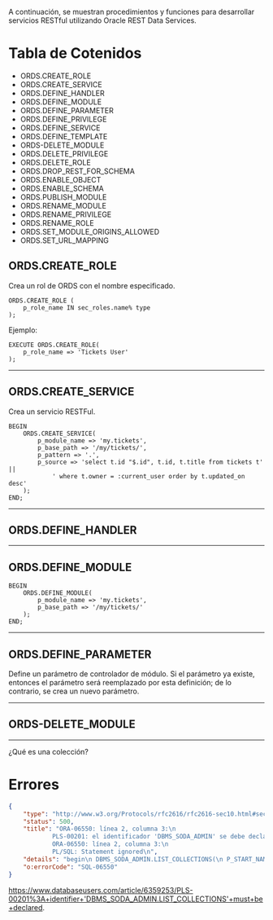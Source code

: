 A continuación, se muestran procedimientos y funciones para desarrollar servicios RESTful utilizando Oracle REST Data Services.

# Tabla de Cotenidos

+ ORDS.CREATE_ROLE
+ ORDS.CREATE_SERVICE
+ ORDS.DEFINE_HANDLER
+ ORDS.DEFINE_MODULE
+ ORDS.DEFINE_PARAMETER
+ ORDS.DEFINE_PRIVILEGE
+ ORDS.DEFINE_SERVICE
+ ORDS.DEFINE_TEMPLATE
+ ORDS-DELETE_MODULE
+ ORDS.DELETE_PRIVILEGE
+ ORDS.DELETE_ROLE
+ ORDS.DROP_REST_FOR_SCHEMA
+ ORDS.ENABLE_OBJECT
+ ORDS.ENABLE_SCHEMA
+ ORDS.PUBLISH_MODULE
+ ORDS.RENAME_MODULE
+ ORDS.RENAME_PRIVILEGE
+ ORDS.RENAME_ROLE
+ ORDS.SET_MODULE_ORIGINS_ALLOWED
+ ORDS.SET_URL_MAPPING


## ORDS.CREATE_ROLE
Crea un rol de ORDS con el nombre especificado.

```
ORDS.CREATE_ROLE ( 
    p_role_name IN sec_roles.name% type 
);
```

Ejemplo:
```
EXECUTE ORDS.CREATE_ROLE(
    p_role_name => 'Tickets User'
);
```

***

## ORDS.CREATE_SERVICE

Crea un servicio RESTFul.

```
BEGIN
    ORDS.CREATE_SERVICE(
        p_module_name => 'my.tickets',
        p_base_path => '/my/tickets/',
        p_pattern => '.',
        p_source => 'select t.id "$.id", t.id, t.title from tickets t' || 
            ' where t.owner = :current_user order by t.updated_on desc'
    );
END;
```

***

## ORDS.DEFINE_HANDLER

***

## ORDS.DEFINE_MODULE

```
BEGIN
    ORDS.DEFINE_MODULE(
        p_module_name => 'my.tickets',
        p_base_path => '/my/tickets/'
    );
END;
```

***

## ORDS.DEFINE_PARAMETER

Define un parámetro de controlador de módulo. Si el parámetro ya existe, entonces el parámetro será reemplazado por esta definición; de lo contrario, se crea un nuevo parámetro.
*** 

## ORDS-DELETE_MODULE 

***

¿Qué es una colección?

# Errores
```json
{
    "type": "http://www.w3.org/Protocols/rfc2616/rfc2616-sec10.html#sec10.5.1",
    "status": 500,
    "title": "ORA-06550: línea 2, columna 3:\n
            PLS-00201: el identificador 'DBMS_SODA_ADMIN' se debe declarar\n
            ORA-06550: línea 2, columna 3:\n
            PL/SQL: Statement ignored\n",
    "details": "begin\n DBMS_SODA_ADMIN.LIST_COLLECTIONS(\n P_START_NAME => ?,\n P_RESULTS => ?);\nend;", 
    "o:errorCode": "SQL-06550" 
}
```

https://www.databaseusers.com/article/6359253/PLS-00201%3A+identifier+'DBMS_SODA_ADMIN.LIST_COLLECTIONS'+must+be+declared.